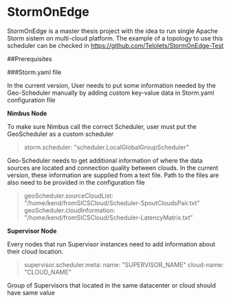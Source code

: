 # StormOnEdge

StormOnEdge is a master thesis project with the idea to run single Apache Storm sistem on multi-cloud platform. The example of a topology to use this scheduler can be checked in https://github.com/Telolets/StormOnEdge-Test

##Prerequisites

###Storm.yaml file

In the current version, User needs to put some information needed by the Geo-Scheduler manually by adding custom key-value data in Storm.yaml configuration file  

**Nimbus Node**

To make sure Nimbus call the correct Scheduler, user must put the GeoScheduler as a custom scheduler

>storm.scheduler: "scheduler.LocalGlobalGroupScheduler"

Geo-Scheduler needs to get additional information of where the data sources are located and connection quality between clouds. In the current version, these information are supplied from a text file. Path to the files are also need to be provided in the configuration file

> geoScheduler.sourceCloudList: "/home/kend/fromSICSCloud/Scheduler-SpoutCloudsPair.txt"
> geoScheduler.cloudInformation: "/home/kend/fromSICSCloud/Scheduler-LatencyMatrix.txt"



**Supervisor Node**

Every nodes that run Supervisor instances need to add information about their cloud location. 

> supervisor.scheduler.meta:
>   name: "SUPERVISOR_NAME"
>   cloud-name: "CLOUD_NAME"

Group of Supervisors that located in the same datacenter or cloud should have same value 